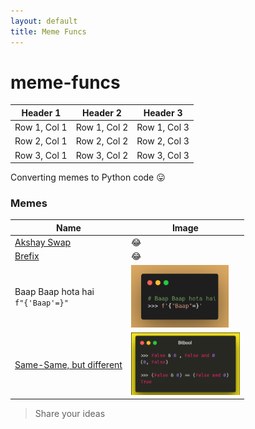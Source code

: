 ```yaml
---
layout: default
title: Meme Funcs
---
```


# meme-funcs

| Header 1           | Header 2            | Header 3           |
|--------------------|---------------------|--------------------|
| Row 1, Col 1       | Row 1, Col 2        | Row 1, Col 3       |
| Row 2, Col 1       | Row 2, Col 2        | Row 2, Col 3       |
| Row 3, Col 1       | Row 3, Col 2        | Row 3, Col 3       |


Converting memes to Python code :stuck_out_tongue:

### Memes
| Name                                           | Image                                                                 |
|-----------------------------------------------|-----------------------------------------------------------------------|
| [Akshay Swap](./funcs/vowel_play.py)           | :joy:                                                                 |
| [Brefix](./funcs/vowel_play.py)                | :joy:                                                                 |
| Baap Baap hota hai <br/>`f"{'Baap'=}"`         | [<img height="100" src="meme/baap.png" width="auto"/>](meme/baap.png) |
| [Same-Same, but different](./funcs/bitbool.py) | [<img height="100" src="meme/ssbd.png" width="auto"/>](meme/ssbd.png) |


> Share your ideas
